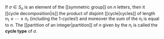 If $\sigma \in S_n$ is an element of the [[symmetric group]] on $n$ letters, then it [[cycle decomposition|is]] the product of disjoint [[cycle|cycles]] of length $n_1\leq\cdots\leq n_r$ (including the $1$-cycles!) and moreover the sum of the $n_i$ is equal to $n$. The [[partition of an integer|partition]] of $n$ given by the $n_i$ is called the **cycle type** of $\sigma$. 

